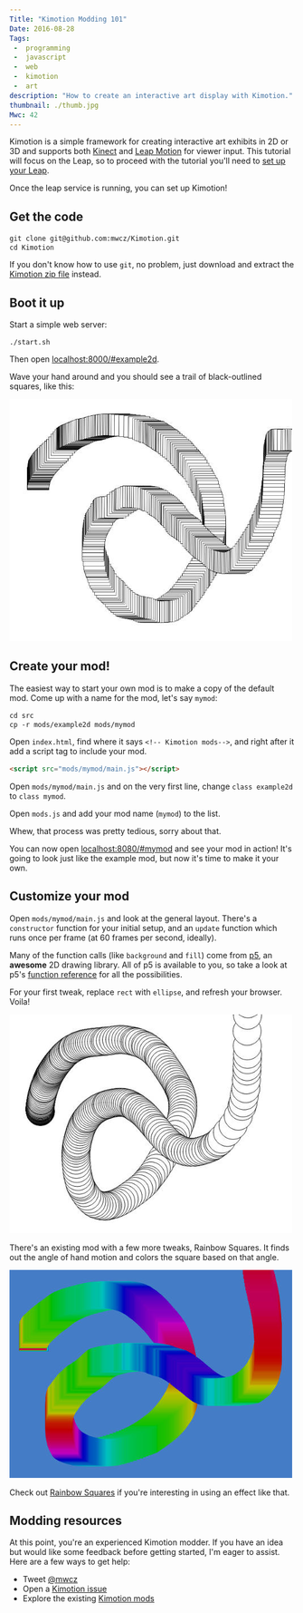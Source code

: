 ```yaml
---
Title: "Kimotion Modding 101"
Date: 2016-08-28
Tags:
 -  programming
 -  javascript
 -  web
 -  kimotion
 -  art
description: "How to create an interactive art display with Kimotion."
thumbnail: ./thumb.jpg
Mwc: 42
---
```


Kimotion is a simple framework for creating interactive art exhibits in 2D or
3D and supports both [Kinect][kinect] and [Leap Motion][leap] for viewer input.
This tutorial will focus on the Leap, so to proceed with the tutorial you'll
need to [set up your Leap][leap-setup].

Once the leap service is running, you can set up Kimotion!


## Get the code

    git clone git@github.com:mwcz/Kimotion.git
    cd Kimotion

If you don't know how to use `git`, no problem, just download and extract the
[Kimotion zip file](https://github.com/mwcz/Kimotion/archive/master.zip)
instead.


## Boot it up

Start a simple web server:

    ./start.sh

Then open [localhost:8000/#example2d](http://localhost:8000/#example2d).

Wave your hand around and you should see a trail of black-outlined squares,
like this:

![example2d mod screenshot](example2d.jpg)


## Create your mod!

The easiest way to start your own mod is to make a copy of the default mod.
Come up with a name for the mod, let's say `mymod`:

    cd src
    cp -r mods/example2d mods/mymod

Open `index.html`, find where it says `<!-- Kimotion mods-->`, and right after
it add a script tag to include your mod.

```html
<script src="mods/mymod/main.js"></script>
```

Open `mods/mymod/main.js` and on the very first line, change `class example2d`
to `class mymod`.

Open `mods.js` and add your mod name (`mymod`) to the list.

Whew, that process was pretty tedious, sorry about that.

You can now open [localhost:8080/#mymod](http://localhost:8080/#mymod) and see
your mod in action!  It's going to look just like the example mod, but now it's
time to make it your own.


## Customize your mod

Open `mods/mymod/main.js` and look at the general layout.  There's a
`constructor` function for your initial setup, and an `update` function which
runs once per frame (at 60 frames per second, ideally).

Many of the function calls (like `background` and `fill`) come from [p5][p5],
an **awesome** 2D drawing library.  All of p5 is available to you, so take a
look at p5's [function reference][p5-ref] for all the possibilities.

For your first tweak,  replace `rect` with `ellipse`, and refresh your browser.
Voila!

![example2d mod screenshot with circles](example2d-circle.jpg)

There's an existing mod with a few more tweaks, Rainbow Squares.  It finds out
the angle of hand motion and colors the square based on that angle.

![rainbow squares mod screenshot](rainbow-squares.jpg)

Check out [Rainbow Squares][rainbow-square] if you're interesting in using an
effect like that.


## Modding resources

At this point, you're an experienced Kimotion modder.  If you have an idea but
would like some feedback before getting started, I'm eager to assist.  Here are
a few ways to get help:

 - Tweet [@mwcz][twitter]
 - Open a [Kimotion issue][kimotion-issue]
 - Explore the existing [Kimotion mods][mods]

[kimotion-web]: http://kimotion.xyz
[kinect]: http://www.xbox.com/en-US/xbox-360/accessories/kinect
[leap]: https://www.leapmotion.com/
[leap-setup]: https://www.leapmotion.com/setup
[npm]: https://www.npmjs.com/
[p5]: https://p5js.org/
[p5-ref]: https://p5js.org/reference/
[mods]: https://github.com/mwcz/Kimotion/tree/master/src/mods
[mod-ideas]: https://github.com/mwcz/Kimotion/issues?q=is%3Aopen+is%3Aissue+label%3A%22mod+idea%22
[kimotion-issue]: https://github.com/mwcz/Kimotion/issues/new
[twitter]: https://twitter.com/mwcz
[rainbow-square]: https://github.com/mwcz/Kimotion/blob/master/src/mods/rainbow-square/main.js
